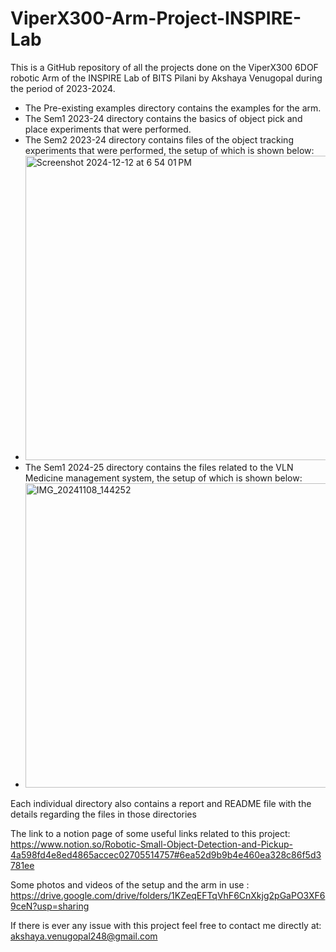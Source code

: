 # ViperX300-Arm-Project-INSPIRE-Lab

This is a GitHub repository of all the projects done on the ViperX300 6DOF robotic Arm of the INSPIRE Lab of BITS Pilani by Akshaya Venugopal during the period of 2023-2024.

- The Pre-existing examples directory contains the examples for the arm.
- The Sem1 2023-24 directory contains the basics of object pick and place experiments that were performed.
- The Sem2 2023-24 directory contains files of the object tracking experiments that were performed, the setup of which is shown below:
- <img width="487" alt="Screenshot 2024-12-12 at 6 54 01 PM" src="https://github.com/user-attachments/assets/ff016bea-15d6-4f05-beb5-599b224581ae" />
- The Sem1 2024-25 directory contains the files related to the VLN Medicine management system, the setup of which is shown below:
- <img width = "487" alt="IMG_20241108_144252" src="https://github.com/user-attachments/assets/ff27981c-244e-48f6-a749-6d2b6929a5b4" />

Each individual directory also contains a report and README file with the details regarding the files in those directories

The link to a notion page of some useful links related to this project: https://www.notion.so/Robotic-Small-Object-Detection-and-Pickup-4a598fd4e8ed4865accec02705514757#6ea52d9b9b4e460ea328c86f5d3781ee

Some photos and videos of the setup and the arm in use : https://drive.google.com/drive/folders/1KZeqEFTqVhF6CnXkjg2pGaPO3XF69ceN?usp=sharing

If there is ever any issue with this project feel free to contact me directly at: akshaya.venugopal248@gmail.com

